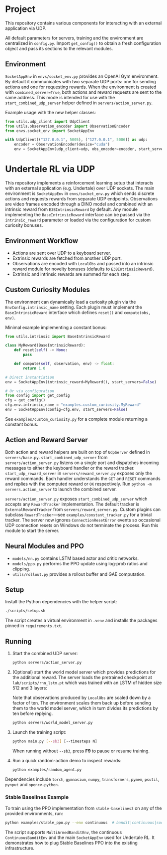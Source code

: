# Project

This repository contains various components for interacting with an external application via UDP.

All default parameters for servers, training and the environment are
centralized in `config.py`.  Import `get_config()` to obtain a fresh
configuration object and pass its sections to the relevant modules.

## Environment

`SocketAppEnv` in `envs/socket_env.py` provides an OpenAI Gym environment. By default it communicates with two separate UDP ports: one for sending actions and one for requesting rewards. When the environment is created with `combined_server=True`, both actions and reward requests are sent to the same address. This mode is intended for use with the `start_combined_udp_server` helper defined in `servers/action_server.py`.

Example usage with the new helper classes:

```python
from utils.udp_client import UdpClient
from utils.observation_encoder import ObservationEncoder
from envs.socket_env import SocketAppEnv

with UdpClient(("127.0.0.1", 5005), ("127.0.0.1", 5006)) as udp:
    encoder = ObservationEncoder(device="cuda")
    env = SocketAppEnv(udp_client=udp, obs_encoder=encoder, start_servers=False)
```

# Undertale RL via UDP

This repository implements a reinforcement learning setup that interacts with an external application (e.g. Undertale) over UDP sockets. The main environment is `SocketAppEnv` in `envs/socket_env.py` which sends discrete actions and requests rewards from separate UDP endpoints. Observations are video frames encoded through a DINO model and combined with an intrinsic reward from `E3BIntrinsicReward` by default. Any module implementing the `BaseIntrinsicReward` interface can be passed via the `intrinsic_reward` parameter or loaded via the configuration for custom curiosity bonuses.

## Environment Workflow
* Actions are sent over UDP to a keyboard server.
* Extrinsic rewards are fetched from another UDP port.
* Observations are encoded with `LocalObs` and passed into an intrinsic reward module for novelty bonuses (defaults to `E3BIntrinsicReward`).
* Extrinsic and intrinsic rewards are summed for each step.

## Custom Curiosity Modules
The environment can dynamically load a curiosity plugin via the
``EnvConfig.intrinsic_name`` setting. Each plugin must implement the
``BaseIntrinsicReward`` interface which defines ``reset()`` and ``compute(obs, env)``.

Minimal example implementing a constant bonus:

```python
from utils.intrinsic import BaseIntrinsicReward

class MyReward(BaseIntrinsicReward):
    def reset(self) -> None:
        pass

    def compute(self, observation, env) -> float:
        return 1.0

# Direct instantiation
env = SocketAppEnv(intrinsic_reward=MyReward(), start_servers=False)

# Or via configuration
from config import get_config
cfg = get_config()
cfg.env.intrinsic_name = "examples.custom_curiosity.MyReward"
env = SocketAppEnv(config=cfg.env, start_servers=False)
```

See ``examples/custom_curiosity.py`` for a complete module returning a constant
bonus.

## Action and Reward Server

Both action and reward helpers are built on top of `UdpServer` defined in
`servers/base.py`.  `start_combined_udp_server` from `servers/action_server.py`
listens on a single port and dispatches incoming messages to either the keyboard
handler or the reward tracker.  `start_udp_reward_server` in
`servers/reward_server.py` exposes only the reward commands.  Each handler
understands the `GET` and `RESET` commands and replies with the computed reward
or ``OK`` respectively.  Run ``python -m servers.action_server`` to launch the
combined server.

`servers/action_server.py` exposes `start_combined_udp_server` which accepts any
`RewardTracker` implementation. The default tracker is `ExternalRewardTracker`
from `servers/reward_server.py`. Custom plugins can subclass
`RewardTracker`—see `examples/constant_tracker.py` for a trivial tracker. The
server now ignores `ConnectionResetError` events so occasional UDP connection
resets on Windows do not terminate the process. Run this module to start the
server.


## Neural Modules and PPO
* `models/nn.py` contains LSTM based actor and critic networks.
* `models/ppo.py` performs the PPO update using log‑prob ratios and clipping.
* `utils/rollout.py` provides a rollout buffer and GAE computation.

## Setup
Install the Python dependencies with the helper script:

```bash
./scripts/setup.sh
```

The script creates a virtual environment in `.venv` and installs the
packages pinned in `requirements.txt`.

## Running
1. Start the combined UDP server:
   ```bash
   python servers/action_server.py
   ```
2. (Optional) start the world model server which provides predictions for
   the additional reward. The server loads the pretrained checkpoint at
   `lab/scripts/rnn_lstm.pt` which was trained with an LSTM of hidden size
   512 and 3 layers:

   Note that observations produced by `LocalObs` are scaled down by a
   factor of ten. The environment scales them back up before sending them to
   the world model server, which in turn divides its predictions by ten
   before replying.

   ```bash
   python servers/world_model_server.py
   ```
3. Launch the training script:
   ```bash
   python main.py [--sb3] [--timesteps N]
   ```
   When running without `--sb3`, press **F9** to pause or resume training.
4. Run a quick random-action demo to inspect rewards:
   ```bash
   python examples/random_agent.py
   ```

Dependencies include `torch`, `gymnasium`, `numpy`, `transformers`, `pymem`,
`psutil`, `pynput` and `opencv-python`.

### Stable Baselines Example

To train using the PPO implementation from `stable-baselines3` on any of the
provided environments, run:

```bash
python examples/stable_ppo.py --env continuous  # bandit|continuous|socket
```

The script supports `MultiArmedBanditEnv`, the continuous
`ContinuousBanditEnv` and the main `SocketAppEnv` used for Undertale RL.
It demonstrates how to plug Stable Baselines PPO into the existing
infrastructure.
